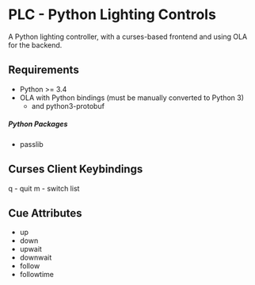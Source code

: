 PLC - Python Lighting Controls
=================================

A Python lighting controller, with a curses-based frontend and using OLA for the backend.

Requirements
---------------------------------

- Python >= 3.4
- OLA with Python bindings (must be manually converted to Python 3)
  + and python3-protobuf

##### Python Packages
  - passlib


Curses Client Keybindings
---------------------------------

q - quit
m - switch list


Cue Attributes
---------------------------------

- up
- down
- upwait
- downwait
- follow
- followtime
